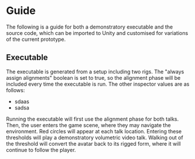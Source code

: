 # Guide

The following is a guide for both a demonstratory executable and the source code, which can be imported to Unity and customised for variations of the current prototype.

## Executable

The executable is generated from a setup including two rigs. The "always assign alignments" boolean is set to true, so the alignment phase will be included every time the executable is run. The other inspector values are as follows:

- sdaas
- sadsa

Running the executable will first use the alignment phase for both talks. Then, the user enters the game scene, where they may navigate the environment. Red circles will appear at each talk location. Entering these thresholds will play a demonstratory volumetric video talk. Walking out of the threshold will convert the avatar back to its rigged form, where it will continue to follow the player.
